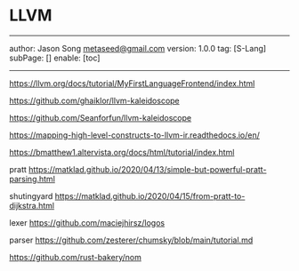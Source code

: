 # LLVM
---
author: Jason Song <metaseed@gmail.com>
version: 1.0.0
tag: [S-Lang]
subPage: []
enable: [toc]

---

https://llvm.org/docs/tutorial/MyFirstLanguageFrontend/index.html

https://github.com/ghaiklor/llvm-kaleidoscope

https://github.com/Seanforfun/llvm-kaleidoscope

https://mapping-high-level-constructs-to-llvm-ir.readthedocs.io/en/

https://bmatthew1.altervista.org/docs/html/tutorial/index.html

pratt
https://matklad.github.io/2020/04/13/simple-but-powerful-pratt-parsing.html

shutingyard
https://matklad.github.io/2020/04/15/from-pratt-to-dijkstra.html

lexer
https://github.com/maciejhirsz/logos

parser
https://github.com/zesterer/chumsky/blob/main/tutorial.md

https://github.com/rust-bakery/nom